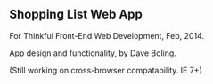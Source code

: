 Shopping List Web App
---------------------
For Thinkful Front-End Web Development, Feb, 2014. 

App design and functionality, by Dave Boling.

(Still working on cross-browser compatability. IE 7+)
